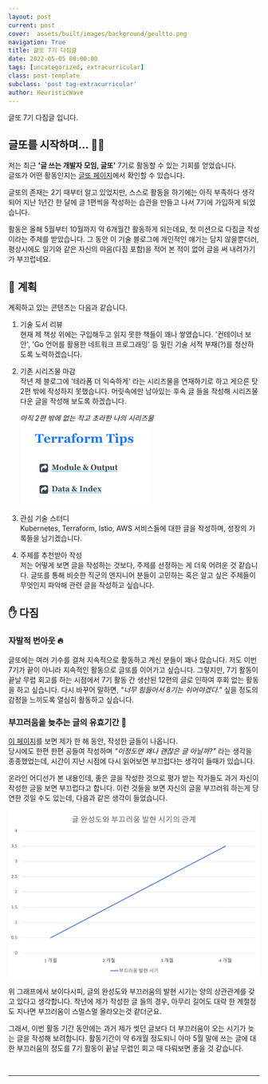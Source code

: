 ```yaml
---
layout: post
current: post
cover:  assets/built/images/background/geultto.png
navigation: True
title: 글또 7기 다짐글
date: 2022-05-05 00:00:00
tags: [uncategorized, extracurricular]
class: post-template
subclass: 'post tag-extracurricular'
author: HeuristicWave
---
```

글또 7기 다짐글 입니다.  

## 글또를 시작하며... 🏃🏻

저는 최근 **'글 쓰는 개발자 모임, 글또'** 7기로 활동할 수 있는 기회를 얻었습니다. <br>
글또가 어떤 활동인지는 [글또 페이지](https://www.notion.so/zzsza/ac5b18a482fb4df497d4e8257ad4d516 )에서 확인할 수 있습니다.  

글또의 존재는 2기 때부터 알고 있었지만, 스스로 활동을 하기에는 아직 부족하다 생각되어
지난 1년간 한 달에 글 1편씩을 작성하는 습관을 만들고 나서 7기에 가입하게 되었습니다.

활동은 올해 5월부터 10월까지 약 6개월간 활동하게 되는데요, 첫 미션으로 다짐글 작성이라는 주제를 받았습니다.
그 동안 이 기술 블로그에 개인적인 얘기는 담지 않을뿐더러,
평상시에도 일기와 같은 자신의 마음(다짐 포함)을 적어 본 적이 없어 글을 써 내려가기가 부끄럽네요. 

## 🧩 계획

계획하고 있는 콘텐츠는 다음과 같습니다.

1. 기술 도서 리뷰 <br>
   현재 제 책상 위에는 구입해두고 읽지 못한 책들이 꽤나 쌓였습니다.
   '컨테이너 보안', 'Go 언어를 활용한 네트워크 프로그래밍' 등 밀린 기술 서적 부채(?)를 청산하도록 노력하겠습니다.
   
2. 기존 시리즈물 마감 <br>
   작년 제 블로그에 '테라폼 더 익숙하게' 라는 시리즈물을 연재하기로 하고 게으른 탓 2편 밖에 작성하지 못했습니다.
   머릿속에만 남아있는 후속 글 들을 작성해 시리즈물 다운 글을 작성해 보도록 하겠습니다. <br>

   *아직 2편 밖에 없는 작고 초라한 나의 시리즈물*
   ![posting_quality](../../assets/built/images/post/etc/series.png)
  
3. 관심 기술 스터디 <br>
   Kubernetes, Terraform, Istio, AWS 서비스들에 대한 글을 작성하며, 성장의 기록들을 남기겠습니다.

4. 주제를 추천받아 작성 <br>
   저는 어떻게 보면 글을 작성하는 것보다, 주제를 선정하는 게 더욱 어려운 것 같습니다.
   글또를 통해 비슷한 직군의 엔지니어 분들이 고민하는 혹은 알고 싶은 주제들이 무엇인지 파악해 관련 글을 작성하고 싶습니다. 
   

## ✋ 다짐

### 자발적 번아웃 🔥

글또에는 여러 기수를 걸쳐 지속적으로 활동하고 계신 분들이 꽤나 많습니다.
저도 이번 7기가 끝이 아니라 지속적인 활동으로 글또를 이어가고 싶습니다.
그렇지만, 7기 활동이 끝날 무렵 회고를 하는 시점에서 7기 활동 간 생산된 12편의 글로 인하여 후회 없는 활동을 하고 싶습니다.
다시 바꾸어 말하면, *"너무 힘들어서 8기는 쉬어야겠다."* 싶을 정도의 감정을 느끼도록 열심히 활동하고 싶습니다.

### 부끄러움을 늦추는 글의 유효기간 🙈

[이 페이지](https://heuristicwave.github.io/archive )를 보면 제가 한 해 동안, 작성한 글들이 나옵니다. <br>
당시에도 한편 한편 공들여 작성하며 *"이정도면 꽤나 괜찮은 글 아닐까?"* 라는 생각을 종종했었는데,
시간이 지난 시점에 다시 읽어보면 부끄럽다는 생각이 들때가 있습니다.    

온라인 어디선가 본 내용인데, 좋은 글을 작성한 것으로 평가 받는 작가들도 과거 자신이 작성한 글을 보면 부끄럽다고 합니다.
이런 것들을 보면 자신의 글을 부끄러워 하는게 당연한 것일 수도 있는데, 다음과 같은 생각이 들었습니다.

![posting_quality](../../assets/built/images/post/etc/graph.png)

위 그래프에서 보이다시피, 글의 완성도와 부끄러움의 발현 시기는 양의 상관관계를 갖고 있다고 생각합니다.
작년에 제가 작성한 글 들의 경우, 아무리 길어도 대략 한 계절정도 지나면 부끄러움이 스멀스멀 올라오는것 같더군요.

그래서, 이번 활동 기간 동안에는 과거 제가 썻던 글보다 더 부끄러움이 오는 시기가 늦는 글을 작성해 보려합니다.
활동기간이 약 6개월 정도되니 아마 5월 말에 쓰는 글에 대한 부끄러움의 정도를 7기 활동이 끝날 무렵인 회고 때 다뤄보면 좋을 것 같습니다.

<br>

---

<br>